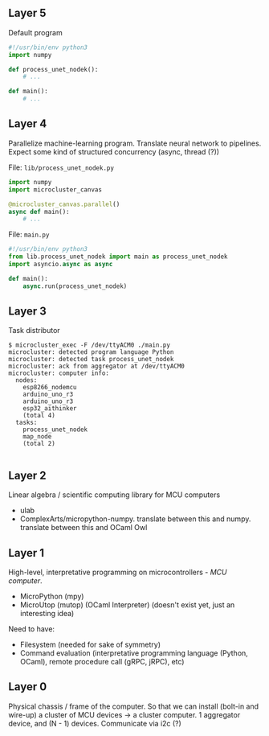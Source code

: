 ## Layer 5

Default program

```python
#!/usr/bin/env python3
import numpy

def process_unet_nodek():
    # ...

def main():
    # ...
```

## Layer 4

Parallelize machine-learning program. Translate neural network to pipelines. Expect some kind of structured concurrency (async, thread (?))

File: `lib/process_unet_nodek.py`

```python
import numpy
import microcluster_canvas

@microcluster_canvas.parallel()
async def main():
    # ...
```

File: `main.py`

```python
#!/usr/bin/env python3
from lib.process_unet_nodek import main as process_unet_nodek
import asyncio.async as async

def main():
    async.run(process_unet_nodek)
```

## Layer 3

Task distributor

```
$ microcluster_exec -F /dev/ttyACM0 ./main.py
microcluster: detected program language Python
microcluster: detected task process_unet_nodek
microcluster: ack from aggregator at /dev/ttyACM0
microcluster: computer info:
  nodes:
    esp8266_nodemcu
    arduino_uno_r3
    arduino_uno_r3
    esp32_aithinker
    (total 4)
  tasks:
    process_unet_nodek
    map_node
    (total 2)
    
```

## Layer 2

Linear algebra / scientific computing library for MCU computers

- ulab
- ComplexArts/micropython-numpy. translate between this and numpy. translate between this and OCaml Owl

## Layer 1

High-level, interpretative programming on microcontrollers - *MCU computer*.

- MicroPython (mpy)
- MicroUtop (mutop) (OCaml Interpreter) (doesn't exist yet, just an interesting idea)

Need to have:

- Filesystem (needed for sake of symmetry)
- Command evaluation (interpretative programming language (Python, OCaml), remote procedure call (gRPC, jRPC), etc)

## Layer 0

Physical chassis / frame of the computer. So that we can install (bolt-in and wire-up) a cluster of MCU devices -> a cluster computer. 1 aggregator device, and (N - 1) devices. Communicate via i2c (?)
